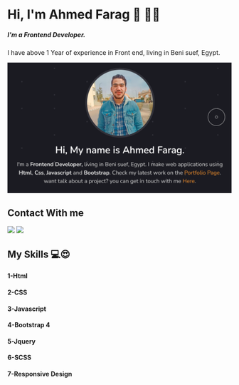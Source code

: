# Hi, I'm Ahmed Farag 👋 👨‍💻
##### I'm a Frontend Developer. 
I have above 1 Year of experience in Front end, living in Beni suef, Egypt.

<img src="main2.png" alt="banner that says Ahmed Farag - Front End Developer">


## Contact With me
<a href="https://www.facebook.com/ahmedf.elbrazily/">
  <img src="https://img.icons8.com/color/48/000000/facebook-new.png"/></a> 
  <a href="https://www.linkedin.com/in/ahmed-farag-395702199">
  <img src="https://img.icons8.com/fluency/48/000000/linkedin.png"/>
</a>



## My Skills 💻😍
#### 1-Html
#### 2-CSS
#### 3-Javascript
#### 4-Bootstrap 4
#### 5-Jquery
#### 6-SCSS
#### 7-Responsive Design

